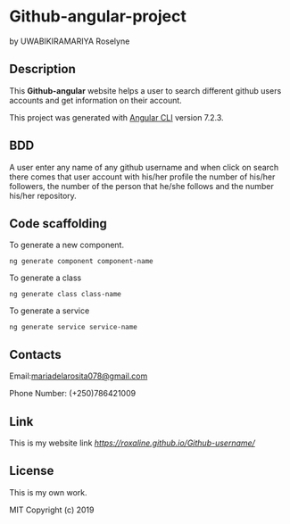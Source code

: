 # Github-angular-project

by UWABIKIRAMARIYA Roselyne

## Description

This **Github-angular** website helps a user to search different github users accounts and get information on their account.

This project was generated with [Angular CLI](https://github.com/angular/angular-cli) version 7.2.3.

## BDD
A user enter any name of any github username and when click on search there comes that user account with his/her profile the number of his/her followers, the number of the person that he/she follows and the number his/her repository.

## Code scaffolding

To generate a new component. 

`ng generate component component-name`

To generate a class

`ng generate class class-name`

To generate a service

`ng generate service service-name`

## Contacts
Email:mariadelarosita078@gmail.com

Phone Number: (+250)786421009

## Link
This is my website link  *https://roxaline.github.io/Github-username/*

## License
This is my own work.

MIT Copyright (c) 2019
